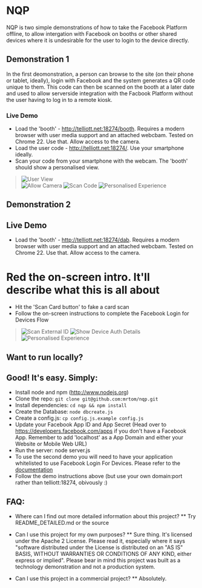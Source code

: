 NQP
=======================

NQP is two simple demonstrations of how to take the Facebook Platform offline, to allow intergation with Facebook on booths or other shared devices where it is undesirable for the user to login to the device directly.

## Demonstration 1
In the first deomonstration, a person can browse to the site (on their phone or tablet, ideally), login with Facebook and the system generates a QR code unique to them. This code can then be scanned on the booth at a later date and used to allow serverside integration with the Facbook Platform without the user having to log in to a remote kiosk.

### Live Demo
 * Load the 'booth' - http://telliott.net:18274/booth. Requires a modern browser with user media support and an attached webcbam. Tested on Chrome 22. Use that. Allow access to the camera. 
 * Load the user code - http://telliott.net:18274/. Use your smartphone ideally.
 * Scan your code from your smartphone with the webcam. The 'booth' should show a personalised view.

> ![User View](https://github.com/mrtom/nqp/raw/master/docs/images/UserView.png  "User view")  
> ![Allow Camera](https://github.com/mrtom/nqp/raw/master/docs/images/AllowCamera.png  "Allow Camera") ![Scan Code](https://github.com/mrtom/nqp/raw/master/docs/images/ScanCode.png "Scan Code") ![Personalised Experience](https://github.com/mrtom/nqp/raw/master/docs/images/BoothPersonalisesExperience.png "Personalised Experience")

## Demonstration 2

## Live Demo
 * Load the 'booth' - http://telliott.net:18274/dab. Requires a modern browser with user media support and an attached webcbam. Tested on Chrome 22. Use that. Allow access to the camera.
 # Red the on-screen intro. It'll describe what this is all about
 * Hit the 'Scan Card button' to fake a card scan
 * Follow the on-screen instructions to complete the Facebook Login for Devices Flow

> ![Scan External ID](https://github.com/mrtom/nqp/raw/master/docs/images/InputExternalID.png  "Scan External ID") ![Show Device Auth Details](https://github.com/mrtom/nqp/raw/master/docs/images/ShowUserDeviceAuthDetails.png "Show User Device Auth Details") ![Personalised Experience](https://github.com/mrtom/nqp/raw/master/docs/images/BoothPersonalisesExperience.png "Personalised Experience")

## Want to run locally?
## Good! It's easy. Simply:

 * Install node and npm (http://www.nodejs.org)
 * Clone the repo: `git clone git@github.com:mrtom/nqp.git`
 * Install dependencies: `cd nqp && npm install`
 * Create the Database: `node dbcreate.js`
 * Create a config.js: `cp config.js.example config.js`
 * Update your Facebook App ID and App Secret (Head over to https://developers.facebook.com/apps if you don't have a Facebook App. Remember to add 'localhost' as a App Domain and either your Website or Mobile Web URL)
 * Run the server: node server.js
 * To use the second demo you will need to have your application whitelisted to use Facebook Login For Devices. Please refer to the [documentation](https://developers.facebook.com/docs/howtos/login/devices/ "Facebook Login for Devices documentation")
 * Follow the demo instructions above (but use your own domain:port rather than telliott:18274, obivously :)

 ## FAQ:
  * Where can I find out more detailed information about this project?
  ** Try README_DETAILED.md or the source

  * Can I use this project for my own purposes?
  ** Sure thing. It's licensed under the Apache 2 License. Please read it, especially where it says "software distributed under the License is distributed on an "AS IS" BASIS, WITHOUT WARRANTIES OR CONDITIONS OF ANY KIND, either express or implied". Please bear in mind this project was built as a technology demonstration and not a production system.

  * Can I use this project in a commercial project?
  ** Absolutely.
